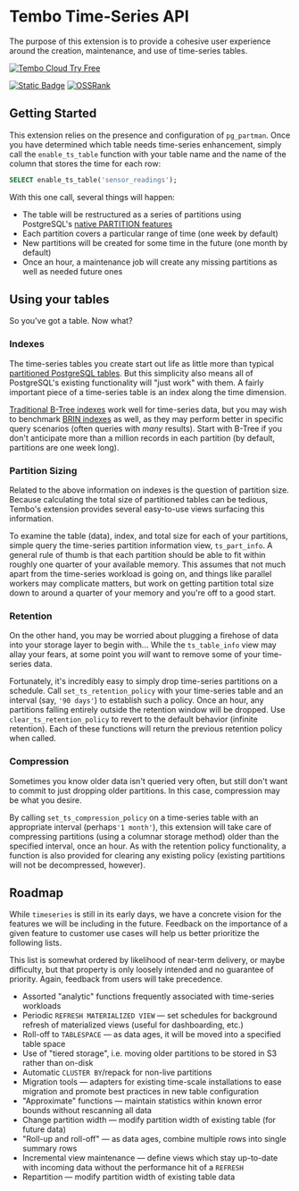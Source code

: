 # Tembo Time-Series API

The purpose of this extension is to provide a cohesive user experience around the creation, maintenance, and use of time-series tables.

[![Tembo Cloud Try Free](https://tembo.io/tryFreeButton.svg)](https://cloud.tembo.io/sign-up)

[![Static Badge](https://img.shields.io/badge/%40tembo-community?logo=slack&label=slack)](https://join.slack.com/t/tembocommunity/shared_invite/zt-277pu7chi-NHtvHWvLhHwyK0Y5Y6vTPw)
[![OSSRank](https://shields.io/endpoint?url=https://ossrank.com/shield/4022)](https://ossrank.com/p/4022)

## Getting Started

This extension relies on the presence and configuration of `pg_partman`. Once you have determined which table needs time-series enhancement, simply call the `enable_ts_table` function with your table name and the name of the column that stores the time for each row:

```sql
SELECT enable_ts_table('sensor_readings');
```

With this one call, several things will happen:

  * The table will be restructured as a series of partitions using PostgreSQL's [native PARTITION features](https://www.postgresql.org/docs/current/ddl-partitioning.html)
  * Each partition covers a particular range of time (one week by default)
  * New partitions will be created for some time in the future (one month by default)
  * Once an hour, a maintenance job will create any missing partitions as well as needed future ones

## Using your tables

So you've got a table. Now what?

### Indexes

The time-series tables you create start out life as little more than typical [partitioned PostgreSQL tables](https://www.postgresql.org/docs/current/ddl-partitioning.html). But this simplicity also means all of PostgreSQL's existing functionality will "just work" with them. A fairly important piece of a time-series table is an index along the time dimension.

[Traditional B-Tree indexes](https://www.postgresql.org/docs/current/btree-intro.html) work well for time-series data, but you may wish to benchmark [BRIN indexes](https://www.postgresql.org/docs/current/brin-intro.html) as well, as they may perform better in specific query scenarios (often queries with _many_ results). Start with B-Tree if you don't anticipate more than a million records in each partition (by default, partitions are one week long).

### Partition Sizing

Related to the above information on indexes is the question of partition size. Because calculating the total size of partitioned tables can be tedious, Tembo's extension provides several easy-to-use views surfacing this information.

To examine the table (data), index, and total size for each of your partitions, simple query the time-series partition information view, `ts_part_info`. A general rule of thumb is that each partition should be able to fit within roughly one quarter of your available memory. This assumes that not much apart from the time-series workload is going on, and things like parallel workers may complicate matters, but work on getting partition total size down to around a quarter of your memory and you're off to a good start.

### Retention

On the other hand, you may be worried about plugging a firehose of data into your storage layer to begin with… While the `ts_table_info` view may allay your fears, at some point you _will_ want to remove some of your time-series data.

Fortunately, it's incredibly easy to simply drop time-series partitions on a schedule. Call `set_ts_retention_policy` with your time-series table and an interval (say, `'90 days'`) to establish such a policy. Once an hour, any partitions falling entirely outside the retention window will be dropped. Use `clear_ts_retention_policy` to revert to the default behavior (infinite retention). Each of these functions will return the previous retention policy when called.

### Compression

Sometimes you know older data isn't queried very often, but still don't want to commit to just dropping older partitions. In this case, compression may be what you desire.

By calling `set_ts_compression_policy` on a time-series table with an appropriate interval (perhaps`'1 month'`), this extension will take care of compressing partitions (using a columnar storage method) older than the specified interval, once an hour. As with the retention policy functionality, a function is also provided for clearing any existing policy (existing partitions will not be decompressed, however).

## Roadmap

While `timeseries` is still in its early days, we have a concrete vision for the features we will be including in the future. Feedback on the importance of a given feature to customer use cases will help us better prioritize the following lists.

This list is somewhat ordered by likelihood of near-term delivery, or maybe difficulty, but that property is only loosely intended and no guarantee of priority. Again, feedback from users will take precedence.

  - Assorted "analytic" functions frequently associated with time-series workloads
  - Periodic `REFRESH MATERIALIZED VIEW` — set schedules for background refresh of materialized views (useful for dashboarding, etc.)
  - Roll-off to `TABLESPACE` — as data ages, it will be moved into a specified table space
  - Use of "tiered storage", i.e. moving older partitions to be stored in S3 rather than on-disk
  - Automatic `CLUSTER BY`/repack for non-live partitions
  - Migration tools — adapters for existing time-scale installations to ease migration and promote best practices in new table configuration
  - "Approximate" functions — maintain statistics within known error bounds without rescanning all data
  - Change partition width — modify partition width of existing table (for future data)
  - "Roll-up and roll-off" — as data ages, combine multiple rows into single summary rows
  - Incremental view maintenance — define views which stay up-to-date with incoming data without the performance hit of a `REFRESH`
  - Repartition — modify partition width of existing table data
